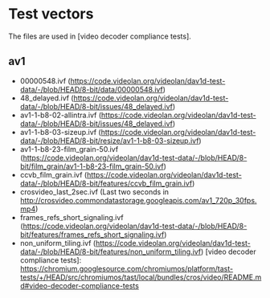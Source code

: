 # Test vectors

The files are used in [video decoder compliance tests].


## av1

* 00000548.ivf (https://code.videolan.org/videolan/dav1d-test-data/-/blob/HEAD/8-bit/data/00000548.ivf)
* 48_delayed.ivf (https://code.videolan.org/videolan/dav1d-test-data/-/blob/HEAD/8-bit/issues/48_delayed.ivf)
* av1-1-b8-02-allintra.ivf (https://code.videolan.org/videolan/dav1d-test-data/-/blob/HEAD/8-bit/issues/48_delayed.ivf)
* av1-1-b8-03-sizeup.ivf (https://code.videolan.org/videolan/dav1d-test-data/-/blob/HEAD/8-bit/resize/av1-1-b8-03-sizeup.ivf)
* av1-1-b8-23-film_grain-50.ivf (https://code.videolan.org/videolan/dav1d-test-data/-/blob/HEAD/8-bit/film_grain/av1-1-b8-23-film_grain-50.ivf)
* ccvb_film_grain.ivf (https://code.videolan.org/videolan/dav1d-test-data/-/blob/HEAD/8-bit/features/ccvb_film_grain.ivf)
* crosvideo_last_2sec.ivf (Last two seconds in http://crosvideo.commondatastorage.googleapis.com/av1_720p_30fps.mp4)
* frames_refs_short_signaling.ivf (https://code.videolan.org/videolan/dav1d-test-data/-/blob/HEAD/8-bit/features/frames_refs_short_signaling.ivf)
* non_uniform_tiling.ivf (https://code.videolan.org/videolan/dav1d-test-data/-/blob/HEAD/8-bit/features/non_uniform_tiling.ivf)
[video decoder compliance tests]: https://chromium.googlesource.com/chromiumos/platform/tast-tests/+/HEAD/src/chromiumos/tast/local/bundles/cros/video/README.md#video-decoder-compliance-tests
